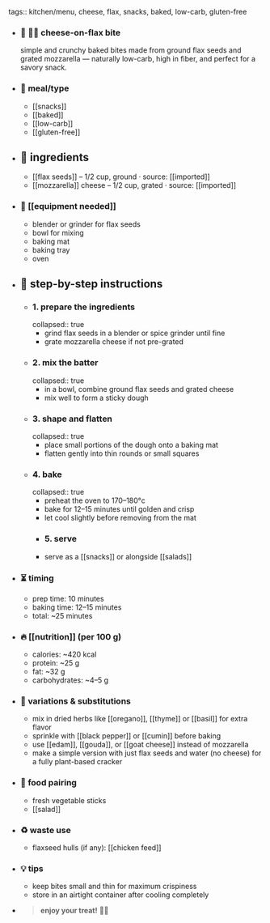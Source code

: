 tags:: kitchen/menu, cheese, flax, snacks, baked, low-carb, gluten-free

- ### 🧾 🧀🌿 cheese-on-flax bite
  simple and crunchy baked bites made from ground flax seeds and grated mozzarella — naturally low-carb, high in fiber, and perfect for a savory snack.
- ### 🍴 meal/type
	- [[snacks]]
	- [[baked]]
	- [[low-carb]]
	- [[gluten-free]]
- ## 🍃 ingredients
	- [[flax seeds]] – 1/2 cup, ground · source: [[imported]]
	- [[mozzarella]] cheese – 1/2 cup, grated · source: [[imported]]
- ### 🔧 [[equipment needed]]
	- blender or grinder for flax seeds
	- bowl for mixing
	- baking mat
	- baking tray
	- oven
- ## 📝 step-by-step instructions
	- ### 1. prepare the ingredients
	  collapsed:: true
		- grind flax seeds in a blender or spice grinder until fine
		- grate mozzarella cheese if not pre-grated
	- ### 2. mix the batter
	  collapsed:: true
		- in a bowl, combine ground flax seeds and grated cheese
		- mix well to form a sticky dough
	- ### 3. shape and flatten
	  collapsed:: true
		- place small portions of the dough onto a baking mat
		- flatten gently into thin rounds or small squares
	- ### 4. bake
	  collapsed:: true
		- preheat the oven to 170–180°c
		- bake for 12–15 minutes until golden and crisp
		- let cool slightly before removing from the mat
		- ### 5. serve
		- serve as a [[snacks]] or alongside [[salads]]
- ### ⏳ timing
	- prep time: 10 minutes
	- baking time: 12–15 minutes
	- total: ~25 minutes
- ### 🔥 [[nutrition]] (per 100 g)
	- calories: ~420 kcal
	- protein: ~25 g
	- fat: ~32 g
	- carbohydrates: ~4–5 g
- ### 🧪 variations & substitutions
	- mix in dried herbs like [[oregano]], [[thyme]] or [[basil]] for extra flavor
	- sprinkle with [[black pepper]] or [[cumin]] before baking
	- use [[edam]], [[gouda]], or [[goat cheese]] instead of mozzarella
	- make a simple version with just flax seeds and water (no cheese) for a fully plant-based cracker
- ### 🧭 food pairing
	- fresh vegetable sticks
	- [[salad]]
- ### ♻️ waste use
	- flaxseed hulls (if any): [[chicken feed]]
- ### 💡 tips
	- keep bites small and thin for maximum crispiness
	- store in an airtight container after cooling completely
- > **enjoy your treat!** 🧀🌿